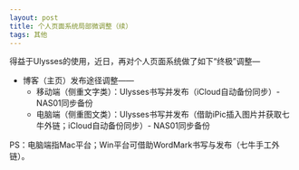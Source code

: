 ```yaml
---
layout: post
title: 个人页面系统局部微调整（续）
tags: 其他
---
```


得益于Ulysses的使用，近日，再对个人页面系统做了如下“终极”调整—

- 博客（主页）发布途径调整——
	- 移动端（侧重文字类）：Ulysses书写并发布（iCloud自动备份同步）- NAS01同步备份	 
	- 电脑端（侧重图文类）：Ulysses书写并发布（借助iPic插入图片并获取七牛外链；iCloud自动备份同步）- NAS01同步备份

PS：电脑端指Mac平台；Win平台可借助WordMark书写与发布（七牛手工外链）。

